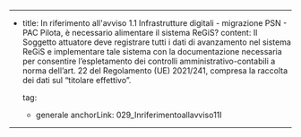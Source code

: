 ---
  - title: In riferimento all'avviso 1.1 Infrastrutture digitali - migrazione PSN - PAC Pilota, è necessario alimentare il sistema ReGiS?
    content: Il Soggetto attuatore deve registrare tutti i dati di avanzamento nel sistema ReGiS e implementare tale sistema con la documentazione necessaria per consentire l’espletamento dei controlli amministrativo-contabili a norma dell’art. 22 del Regolamento (UE) 2021/241, compresa la raccolta dei dati sul “titolare effettivo”.

    tag:
      - generale
    anchorLink: 029_Inriferimentoallavviso11I
---